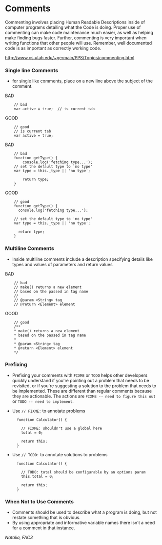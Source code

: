 # Comments

Commenting involves placing Human Readable Descriptions inside of computer programs detailing what the Code is doing. Proper use of commenting can make code maintenance much easier, as well as helping make finding bugs faster. Further, commenting is very important when writing functions that other people will use. Remember, well documented code is as important as correctly working code.

http://www.cs.utah.edu/~germain/PPS/Topics/commenting.html

### Single line Comments

* for single like comments, place on a new line above the subject of the comment.

BAD

		// bad
		var active = true;  // is current tab

GOOD

		// good
		// is current tab
		var active = true;

BAD

		// bad
		function getType() {
  			console.log('fetching type...');
  		// set the default type to 'no type'
  		var type = this._type || 'no type';

 			return type;
		}
GOOD

		// good
		function getType() {
		  console.log('fetching type...');

		// set the default type to 'no type'
		var type = this._type || 'no type';

		  return type;
		}


### Multiline Comments

* Inside multiline comments include a description specifying details like types and values of parameters and return values 

BAD

		// bad
		// make() returns a new element
		// based on the passed in tag name
		//
		// @param <String> tag
		// @return <Element> element

GOOD

		// good
		/**
 		* make() returns a new element
 		* based on the passed in tag name
 		*
 		* @param <String> tag
 		* @return <Element> element
 		*/

### Prefixing

* Prefixing your comments with `FIXME` or `TODO` helps other developers quickly understand if you're pointing out a problem that needs to be revisited, or if you're suggesting a solution to the problem that needs to be implemented. These are different than regular comments because they are actionable. The actions are `FIXME -- need to figure this out` or `TODO -- need to implement`.

* Use `// FIXME:` to annotate problems

		function Calculator() {

		  // FIXME: shouldn't use a global here
		  total = 0;

		  return this;
		}

* Use `// TODO:` to annotate solutions to problems

		function Calculator() {

		  // TODO: total should be configurable by an options param
		  this.total = 0;

		  return this;
		}


### When Not to Use Comments

* Comments should be used to describe what a program is doing, but not restate something that is obvious. 
* By using appropriate and informative variable names there isn't a need for a comment in that instance.

*Natalia, FAC3*